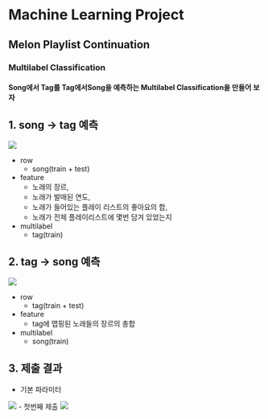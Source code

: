 # Machine Learning Project
## Melon Playlist Continuation
### Multilabel Classification
#### Song에서 Tag를 Tag에서Song을 예측하는 Multilabel Classification을 만들어 보자

## 1. song -> tag 예측
<img src = "multilabel.png">
  
  - row
    - song(train + test)
  - feature
    - 노래의 장르, 
    - 노래가 발매된 연도, 
    - 노래가 들어있는 플레이 리스트의 좋아요의 합, 
    - 노래가 전체 플레이리스트에 몇번 담겨 있었는지
  - multilabel
    - tag(train)  

## 2. tag -> song 예측
<img src = "multilabel.png">

  - row
    - tag(train + test)
  - feature
    - tag에 맵핑된 노래들의 장르의 총합 
  - multilabel
    - song(train)

## 3. 제출 결과
- 기본 파라미터
<img src = "첫번째,두번째 파라미터.PNG">
-  첫번째 제출
<img src = "score_1.PNG">